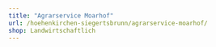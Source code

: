 ```yaml
---
title: "Agrarservice Moarhof"
url: /hoehenkirchen-siegertsbrunn/agrarservice-moarhof/
shop: Landwirtschaftlich
---
```

